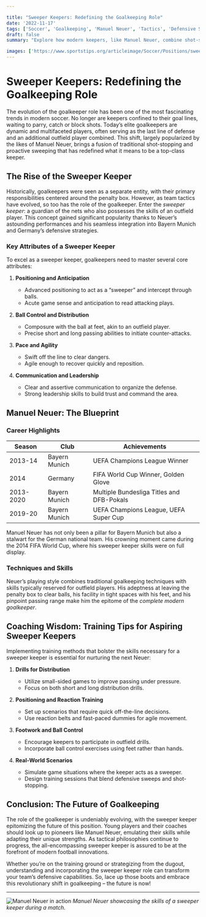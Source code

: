 ```yaml
---

title: "Sweeper Keepers: Redefining the Goalkeeping Role"
date: '2022-11-17'
tags: ['Soccer', 'Goalkeeping', 'Manuel Neuer', 'Tactics', 'Defensive Strategy', 'Modern Football', 'Sweeper Keeper', 'Coaching Tips', 'Player Development']
draft: false
summary: "Explore how modern keepers, like Manuel Neuer, combine shot-stopping with sweeping up behind the defense."

images: ['https://www.sportstips.org/articleimage/Soccer/Positions/sweeper_keepers_redefining_the_goalkeeping_role_1_20240714_161105.webp', 'https://www.sportstips.org/articleimage/Soccer/Positions/sweeper_keepers_redefining_the_goalkeeping_role.webp']
---
```


# Sweeper Keepers: Redefining the Goalkeeping Role

The evolution of the goalkeeper role has been one of the most fascinating trends in modern soccer. No longer are keepers confined to their goal lines, waiting to parry, catch or block shots. Today’s elite goalkeepers are dynamic and multifaceted players, often serving as the last line of defense and an additional outfield player combined. This shift, largely popularized by the likes of Manuel Neuer, brings a fusion of traditional shot-stopping and proactive sweeping that has redefined what it means to be a top-class keeper.

## The Rise of the Sweeper Keeper

Historically, goalkeepers were seen as a separate entity, with their primary responsibilities centered around the penalty box. However, as team tactics have evolved, so too has the role of the goalkeeper. Enter the *sweeper keeper*: a guardian of the nets who also possesses the skills of an outfield player. This concept gained significant popularity thanks to Neuer’s astounding performances and his seamless integration into Bayern Munich and Germany’s defensive strategies.

### Key Attributes of a Sweeper Keeper

To excel as a sweeper keeper, goalkeepers need to master several core attributes:

1. **Positioning and Anticipation**
    - Advanced positioning to act as a “sweeper” and intercept through balls.
    - Acute game sense and anticipation to read attacking plays.

2. **Ball Control and Distribution**
    - Composure with the ball at feet, akin to an outfield player.
    - Precise short and long passing abilities to initiate counter-attacks.

3. **Pace and Agility**
    - Swift off the line to clear dangers.
    - Agile enough to recover quickly and reposition.

4. **Communication and Leadership**
    - Clear and assertive communication to organize the defense.
    - Strong leadership skills to build trust and command the area.

## Manuel Neuer: The Blueprint

### Career Highlights

| Season    | Club            | Achievements                            |
|-----------|-----------------|-----------------------------------------|
| 2013-14   | Bayern Munich   | UEFA Champions League Winner            |
| 2014      | Germany         | FIFA World Cup Winner, Golden Glove     |
| 2013-2020 | Bayern Munich   | Multiple Bundesliga Titles and DFB-Pokals|
| 2019-20   | Bayern Munich   | UEFA Champions League, UEFA Super Cup    |

Manuel Neuer has not only been a pillar for Bayern Munich but also a stalwart for the German national team. His crowning moment came during the 2014 FIFA World Cup, where his sweeper keeper skills were on full display.

### Techniques and Skills

Neuer’s playing style combines traditional goalkeeping techniques with skills typically reserved for outfield players. His adeptness at leaving the penalty box to clear balls, his facility in tight spaces with his feet, and his pinpoint passing range make him the epitome of the *complete modern goalkeeper*.

## Coaching Wisdom: Training Tips for Aspiring Sweeper Keepers

Implementing training methods that bolster the skills necessary for a sweeper keeper is essential for nurturing the next Neuer:

1. **Drills for Distribution**
    - Utilize small-sided games to improve passing under pressure.
    - Focus on both short and long distribution drills.

2. **Positioning and Reaction Training**
    - Set up scenarios that require quick off-the-line decisions.
    - Use reaction belts and fast-paced dummies for agile movement.

3. **Footwork and Ball Control**
    - Encourage keepers to participate in outfield drills.
    - Incorporate ball control exercises using feet rather than hands.

4. **Real-World Scenarios**
    - Simulate game situations where the keeper acts as a sweeper.
    - Design training sessions that blend defensive sweeps and shot-stopping.

## Conclusion: The Future of Goalkeeping

The role of the goalkeeper is undeniably evolving, with the sweeper keeper epitomizing the future of this position. Young players and their coaches should look up to pioneers like Manuel Neuer, emulating their skills while adapting their unique strengths. As tactical philosophies continue to progress, the all-encompassing sweeper keeper is assured to be at the forefront of modern football innovations.

Whether you’re on the training ground or strategizing from the dugout, understanding and incorporating the sweeper keeper role can transform your team’s defensive capabilities. So, lace up those boots and embrace this revolutionary shift in goalkeeping – the future is now!

---

![Manuel Neuer in action](https://www.sportstips.org/articleimage/Soccer/Positions/sweeper_keepers_redefining_the_goalkeeping_role_1_20240714_161105.webp)
*Manuel Neuer showcasing the skills of a sweeper keeper during a match.*
```